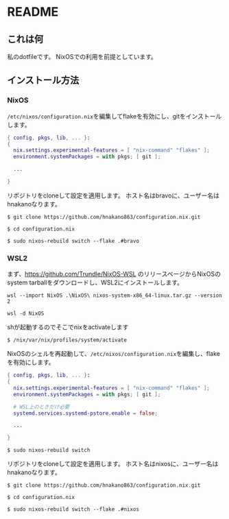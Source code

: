 # README

## これは何

私のdotfileです。
NixOSでの利用を前提としています。

## インストール方法

### NixOS

`/etc/nixos/configuration.nix`を編集してflakeを有効にし、gitをインストールします。

```nix /etc/nixos/configuration.nix
{ config, pkgs, lib, ... }:
{
  nix.settings.experimental-features = [ "nix-command" "flakes" ];
  environment.systemPackages = with pkgs; [ git ];

  ...

}
```

リポジトリをcloneして設定を適用します。
ホスト名はbravoに、ユーザー名はhnakanoなります。

```console
$ git clone https://github.com/hnakano863/configuration.nix.git

$ cd configuration.nix

$ sudo nixos-rebuild switch --flake .#bravo
```

### WSL2

まず、https://github.com/Trundle/NixOS-WSL のリリースページからNixOSのsystem tarballをダウンロードし、WSL2にインストールします。

```console
wsl --import NixOS .\NixOS\ nixos-system-x86_64-linux.tar.gz --version 2

wsl -d NixOS
```

shが起動するのでそこでnixをactivateします

```console
$ /nix/var/nix/profiles/system/activate
```

NixOSのシェルを再起動して、`/etc/nixos/configuration.nix`を編集し、flakeを有効にします。

```nix /etc/nixos/configuration.nix
{ config, pkgs, lib, ... }:
{
  nix.settings.experimental-features = [ "nix-command" "flakes" ];
  environment.systemPackages = with pkgs; [ git ];

  # WSL上のときだけ必要
  systemd.services.systemd-pstore.enable = false;

  ...

}
```

```console
$ sudo nixos-rebuild switch
```


リポジトリをcloneして設定を適用します。
ホスト名はnixosに、ユーザー名はhnakanoなります。

```console
$ git clone https://github.com/hnakano863/configuration.nix.git

$ cd configuration.nix

$ sudo nixos-rebuild switch --flake .#nixos
```
